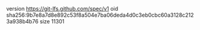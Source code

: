 version https://git-lfs.github.com/spec/v1
oid sha256:9b7e8a7d8e892c53f8a504e7ba06deda4d0c3eb0cbc60a3128c2123a938b4b76
size 11301
